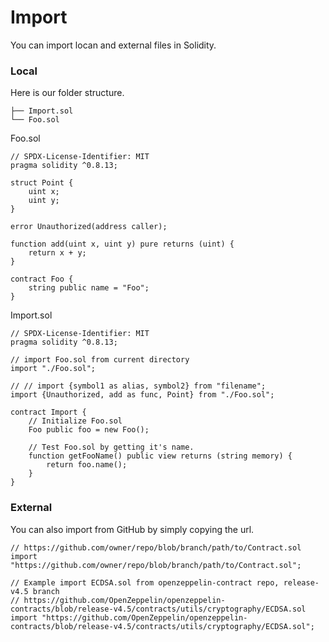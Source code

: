 # Import
You can import locan and external files in Solidity.  
### Local
Here is our folder structure.
```
├── Import.sol
└── Foo.sol
```
Foo.sol
```
// SPDX-License-Identifier: MIT
pragma solidity ^0.8.13;

struct Point {
	uint x;
	uint y;
}

error Unauthorized(address caller);

function add(uint x, uint y) pure returns (uint) {
	return x + y;
}

contract Foo {
	string public name = "Foo";
}
```
Import.sol
```
// SPDX-License-Identifier: MIT
pragma solidity ^0.8.13;

// import Foo.sol from current directory
import "./Foo.sol";

// // import {symbol1 as alias, symbol2} from "filename";
import {Unauthorized, add as func, Point} from "./Foo.sol";

contract Import {
	// Initialize Foo.sol
	Foo public foo = new Foo();

	// Test Foo.sol by getting it's name.
	function getFooName() public view returns (string memory) {
		return foo.name();
	}
}
```
### External
You can also import from GitHub by simply copying the url.
```
// https://github.com/owner/repo/blob/branch/path/to/Contract.sol
import "https://github.com/owner/repo/blob/branch/path/to/Contract.sol";

// Example import ECDSA.sol from openzeppelin-contract repo, release-v4.5 branch
// https://github.com/OpenZeppelin/openzeppelin-contracts/blob/release-v4.5/contracts/utils/cryptography/ECDSA.sol
import "https://github.com/OpenZeppelin/openzeppelin-contracts/blob/release-v4.5/contracts/utils/cryptography/ECDSA.sol";

```